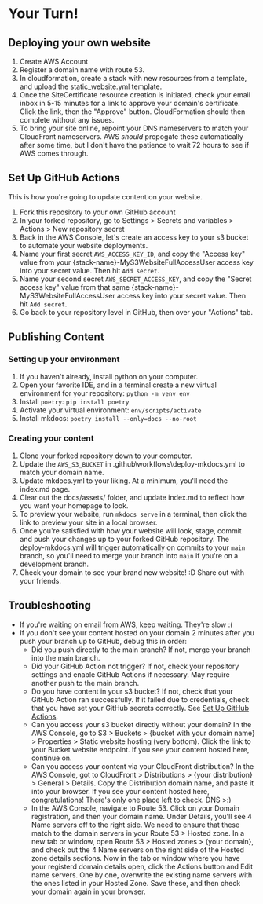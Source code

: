 # Your Turn!

## Deploying your own website
1. Create AWS Account
2. Register a domain name with route 53.
3. In cloudformation, create a stack with new resources from a template, and upload the static_website.yml template.
4. Once the SiteCertificate resource creation is initiated, check your email inbox in 5-15 minutes for a link to approve your domain's certificate. Click the link, then the "Approve" button. CloudFormation should then complete without any issues.
5. To bring your site online, repoint your DNS nameservers to match your CloudFront nameservers. AWS _should_ propogate these automatically after some time, but I don't have the patience to wait 72 hours to see if AWS comes through.

## Set Up GitHub Actions
This is how you're going to update content on your website.

1. Fork this repository to your own GitHub account
2. In your forked repository, go to Settings > Secrets and variables > Actions > New repository secret
3. Back in the AWS Console, let's create an access key to your s3 bucket to automate your website deployments.
4. Name your first secret `AWS_ACCESS_KEY_ID`, and copy the "Access key" value from your {stack-name}-MyS3WebsiteFullAccessUser access key into your secret value. Then hit `Add secret`.
5. Name your second secret `AWS_SECRET_ACCESS_KEY`, and copy the "Secret access key" value from that same {stack-name}-MyS3WebsiteFullAccessUser access key into your secret value. Then hit `Add secret`.
6. Go back to your repository level in GitHub, then over your "Actions" tab.

## Publishing Content

### Setting up your environment
1. If you haven't already, install python on your computer.
2. Open your favorite IDE, and in a terminal create a new virtual environment for your repository: ```python -m venv env```
3. Install `poetry`: ```pip install poetry```
4. Activate your virtual environment: ```env/scripts/activate```
5. Install mkdocs: ```poetry install --only=docs --no-root```

### Creating your content
1. Clone your forked repository down to your computer.
2. Update the `AWS_S3_BUCKET` in .github\workflows\deploy-mkdocs.yml to match your domain name.
3. Update mkdocs.yml to your liking. At a minimum, you'll need the index.md page.
4. Clear out the docs/assets/ folder, and update index.md to reflect how you want your homepage to look.
5. To preview your website, run `mkdocs serve` in a terminal, then click the link to preview your site in a local browser.
6. Once you're satisfied with how your website will look, stage, commit and push your changes up to your forked GitHub repository. The deploy-mkdocs.yml will trigger automatically on commits to your `main` branch, so you'll need to merge your branch into `main` if you're on a development branch.
7. Check your domain to see your brand new website! :D Share out with your friends.

## Troubleshooting
- If you're waiting on email from AWS, keep waiting. They're slow :(
- If you don't see your content hosted on your domain 2 minutes after you push your branch up to GitHub, debug this in order:
    - Did you push directly to the main branch? If not, merge your branch into the main branch.
    - Did your GitHub Action not trigger? If not, check your repository settings and enable GitHub Actions if necessary. May require another push to the main branch.
    - Do you have content in your s3 bucket? If not, check that your GitHub Action ran successfully. If it failed due to credentials, check that you have set your GitHub secrets correctly. See [Set Up GitHub Actions](#set-up-github-actions).
    - Can you access your s3 bucket directly without your domain? In the AWS Console, go to S3 > Buckets > {bucket with your domain name} > Properties > Static website hosting (very bottom). Click the link to your Bucket website endpoint. If you see your content hosted here, continue on.
    - Can you access your content via your CloudFront distribution? In the AWS Console, got to CloudFront > Distributions > {your distribution} > General > Details. Copy the Distribution domain name, and paste it into your browser. If you see your content hosted here, congratulations! There's only one place left to check. DNS >:)
    - In the AWS Console, navigate to Route 53. Click on your Domain registration, and then your domain name. Under Details, you'll see 4 Name servers off to the right side. We need to ensure that these match to the domain servers in your Route 53 > Hosted zone. In a new tab or window, open Route 53 > Hosted zones > {your domain}, and check out the 4 Name servers on the right side of the Hosted zone details sections. Now in the tab or window where you have your registerd domain details open, click the Actions button and Edit name servers. One by one, overwrite the existing name servers with the ones listed in your Hosted Zone. Save these, and then check your domain again in your browser.